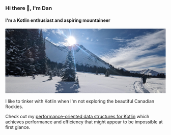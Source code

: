 ### Hi there 👋, I'm Dan

#### I'm a Kotlin enthusiast and aspiring mountaineer

![I'm a Kotlin enthusiast and aspiring mountaineer](/images/banner.jpg)

I like to tinker with Kotlin when I'm not exploring the beautiful Canadian Rockies.

Check out my [performance-oriented data structures for Kotlin](https://github.com/daniel-rusu/pods4k) which achieves performance and efficiency that might appear to be impossible at first glance.
